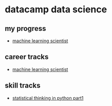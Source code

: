 # datacamp data science
## my progress
- [machine learning scientist](machine-learning-scientist)

## career tracks
- [machine learning scientist](machine-learning-scientist)

## skill tracks
- [statistical thinking in python part1](statistical-thinking-in-python-part1)
